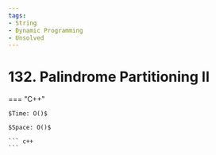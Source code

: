 ```yaml
---
tags:
- String
- Dynamic Programming
- Unsolved
---
```



# 132. Palindrome Partitioning II

=== "C++"

    $Time: O()$

    $Space: O()$

    ``` c++
    ```